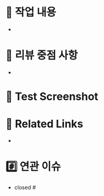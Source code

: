 # 📄 작업 내용

- 

# 💬 리뷰 중점 사항

-

# 📸 Test Screenshot



# 🔗 Related Links

- 


# #️⃣ 연관 이슈

- closed #
